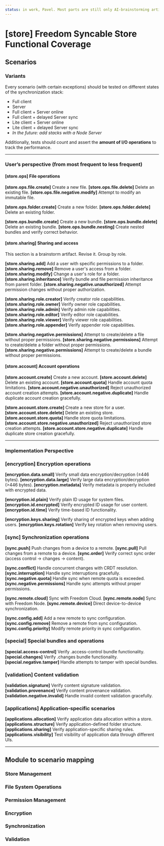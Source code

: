 ```yaml
---
status: in work, Pavel. Most parts are still only AI-brainstorming artifacts
---
```

# **[store]** Freedom Syncable Store Functional Coverage

## Scenarios

### Variants

Every scenario (with certain exceptions) should be tested on different states of the synchronization stack:
- Full client
- Server
- Full client + Server online
- Full client + delayed Server sync
- Lite client + Server online
- Lite client + delayed Server sync
- *In the future: add stacks with a Node Server*

Additionally, tests should count and assert the **amount of I/O operations** to track the performance.

---

### User’s perspective (from most frequent to less frequent)

#### **[store.ops]** File operations

**[store.ops.file.create]** Create a new file.
**[store.ops.file.delete]** Delete an existing file.
**[store.ops.file.negative.modify]** Attempt to modify an immutable file.

**[store.ops.folder.create]** Create a new folder.
**[store.ops.folder.delete]** Delete an existing folder.

**[store.ops.bundle.create]** Create a new bundle.
**[store.ops.bundle.delete]** Delete an existing bundle.
**[store.ops.bundle.nesting]** Create nested bundles and verify correct behavior.

#### **[store.sharing]** Sharing and access

This section is a brainstorm artifact. Revise it. Group by role.

**[store.sharing.add]** Add a user with specific permissions to a folder.
**[store.sharing.remove]** Remove a user's access from a folder.
**[store.sharing.modify]** Change a user's role for a folder.
**[store.sharing.inheritance]** Verify bundle and file permission inheritance from parent folder.
**[store.sharing.negative.unauthorized]** Attempt permission changes without proper authorization.

**[store.sharing.role.creator]** Verify creator role capabilities.
**[store.sharing.role.owner]** Verify owner role capabilities.
**[store.sharing.role.admin]** Verify admin role capabilities.
**[store.sharing.role.editor]** Verify editor role capabilities.
**[store.sharing.role.viewer]** Verify viewer role capabilities.
**[store.sharing.role.appender]** Verify appender role capabilities.

**[store.sharing.negative.permissions]** Attempt to create/delete a file without proper permissions.
**[store.sharing.negative.permissions]** Attempt to create/delete a folder without proper permissions.
**[store.sharing.negative.permissions]** Attempt to create/delete a bundle without proper permissions.

#### **[store.account]** Account operations

**[store.account.create]** Create a new account.
**[store.account.delete]** Delete an existing account.
**[store.account.quota]** Handle account quota limitations.
**[store.account.negative.unauthorized]** Reject unauthorized account creation attempts.
**[store.account.negative.duplicate]** Handle duplicate account creation gracefully.

**[store.account.store.create]** Create a new store for a user.
**[store.account.store.delete]** Delete an existing store.
**[store.account.store.quota]** Handle store quota limitations.
**[store.account.store.negative.unauthorized]** Reject unauthorized store creation attempts.
**[store.account.store.negative.duplicate]** Handle duplicate store creation gracefully.

---
### Implementation Perspective

### **[encryption]** Encryption operations

**[encryption.data.small]** Verify small data encryption/decryption (≤446 bytes).
**[encryption.data.large]** Verify large data encryption/decryption (>446 bytes).
**[encryption.metadata]** Verify metadata is properly included with encrypted data.

**[encryption.id.plain]** Verify plain ID usage for system files.
**[encryption.id.encrypted]** Verify encrypted ID usage for user content.
**[encryption.id.time]** Verify time-based ID functionality.

**[encryption.keys.sharing]** Verify sharing of encrypted keys when adding users.
**[encryption.keys.rotation]** Verify key rotation when removing users.

### **[sync]** Synchronization operations

**[sync.push]** Push changes from a device to a remote.
**[sync.pull]** Pull changes from a remote to a device.
**[sync.order]** Verify correct sync order (access control → changes → content).

**[sync.conflict]** Handle concurrent changes with CRDT resolution.
**[sync.interruption]** Handle sync interruptions gracefully.
**[sync.negative.quota]** Handle sync when remote quota is exceeded.
**[sync.negative.permissions]** Handle sync attempts without proper permissions.

**[sync.remote.cloud]** Sync with Freedom Cloud.
**[sync.remote.node]** Sync with Freedom Node.
**[sync.remote.device]** Direct device-to-device synchronization.

**[sync.config.add]** Add a new remote to sync configuration.
**[sync.config.remove]** Remove a remote from sync configuration.
**[sync.config.priority]** Modify remote priority in sync configuration.

### **[special]** Special bundles and operations

**[special.access-control]** Verify .access-control bundle functionality.
**[special.changes]** Verify .changes bundle functionality.
**[special.negative.tamper]** Handle attempts to tamper with special bundles.

### **[validation]** Content validation

**[validation.signature]** Verify content signature validation.
**[validation.provenance]** Verify content provenance validation.
**[validation.negative.invalid]** Handle invalid content validation gracefully.

### **[applications]** Application-specific scenarios

**[applications.allocation]** Verify application data allocation within a store.
**[applications.structure]** Verify application-defined folder structure.
**[applications.sharing]** Verify application-specific sharing rules.
**[applications.visibility]** Test visibility of application data through different UIs.

---

## Module to scenario mapping

### Store Management

### File System Operations

### Permission Management

### Encryption

### Synchronization

### Validation
